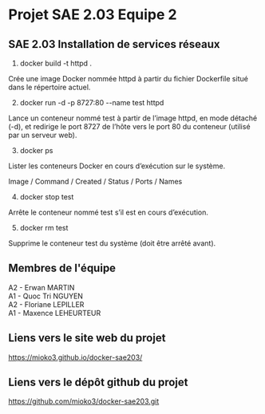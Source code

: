 # Projet SAE 2.03 Equipe 2

##  SAE 2.03    Installation de services réseaux   

1.  docker build -t httpd .

Crée une image Docker nommée httpd à partir du fichier Dockerfile situé dans le répertoire actuel.

2. docker run -d -p 8727:80 --name test httpd

Lance un conteneur nommé test à partir de l’image httpd, en mode détaché (-d), et redirige le port 8727 de l’hôte vers le port 80 du conteneur (utilisé par un serveur web).

3. docker ps 

Lister les conteneurs Docker en cours d’exécution sur le système.

Image / Command / Created / Status / Ports / Names

4. docker stop test

Arrête le conteneur nommé test s’il est en cours d’exécution.

5. docker rm test

Supprime le conteneur test du système (doit être arrêté avant).

## Membres de l'équipe

A2 - Erwan    MARTIN     
A1 - Quoc Tri NGUYEN     
A2 - Floriane LEPILLER  
A1 - Maxence  LEHEURTEUR 

## Liens vers le site web du projet
https://mioko3.github.io/docker-sae203/

## Liens vers le dépôt github du projet
https://github.com/mioko3/docker-sae203.git


